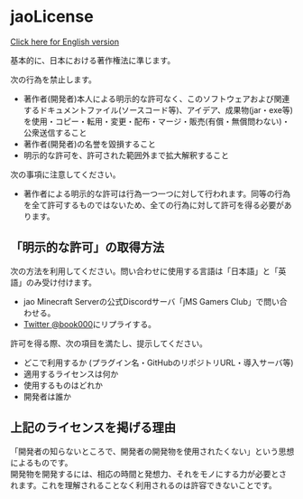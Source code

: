 # jaoLicense

[Click here for English version](https://github.com/jaoafa/jao-Minecraft-Server/blob/master/jaoLICENSE-en.md)

基本的に、日本における著作権法に準じます。

次の行為を禁止します。

- 著作者(開発者)本人による明示的な許可なく、このソフトウェアおよび関連するドキュメントファイル(ソースコード等)、アイデア、成果物(jar・exe等)を使用・コピー・転用・変更・配布・マージ・販売(有償・無償問わない)・公衆送信すること
- 著作者(開発者)の名誉を毀損すること
- 明示的な許可を、許可された範囲外まで拡大解釈すること

次の事項に注意してください。

- 著作者による明示的な許可は行為一つ一つに対して行われます。同等の行為を全て許可するものではないため、全ての行為に対して許可を得る必要があります。

## 「明示的な許可」の取得方法

次の方法を利用してください。問い合わせに使用する言語は「日本語」と「英語」のみ受け付けます。

- jao Minecraft Serverの公式Discordサーバ「jMS Gamers Club」で問い合わせる。
- [Twitter @book000](https://twitter.com/book000)にリプライする。

許可を得る際、次の項目を満たし、提示してください。

- どこで利用するか (プラグイン名・GitHubのリポジトリURL・導入サーバ等)
- 適用するライセンスは何か
- 使用するものはどれか
- 開発者は誰か

## 上記のライセンスを掲げる理由

「開発者の知らないところで、開発者の開発物を使用されたくない」という思想によるものです。  
開発物を開発するには、相応の時間と発想力、それをモノにする力が必要とされます。これを理解されることなく利用されるのは許容できないことです。
